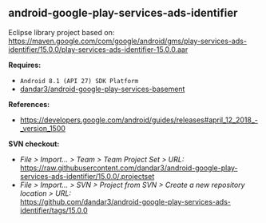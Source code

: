 ## android-google-play-services-ads-identifier

Eclipse library project based on:<br/>
https://maven.google.com/com/google/android/gms/play-services-ads-identifier/15.0.0/play-services-ads-identifier-15.0.0.aar

**Requires:**
- `Android 8.1 (API 27) SDK Platform`
- [dandar3/android-google-play-services-basement](https://github.com/dandar3/android-google-play-services-basement/tree/15.0.0)

**References:**
- https://developers.google.com/android/guides/releases#april_12_2018_-_version_1500

**SVN checkout:** 
- _File > Import... > Team > Team Project Set > URL:_<br/>
  https://raw.githubusercontent.com/dandar3/android-google-play-services-ads-identifier/15.0.0/.projectset
- _File > Import... > SVN > Project from SVN > Create a new repository location > URL:_<br/> 
  https://github.com/dandar3/android-google-play-services-ads-identifier/tags/15.0.0
